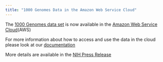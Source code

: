 ```yaml
---
title: "1000 Genomes Data in the Amazon Web Service Cloud"
---
```

                    
The [1000 Genomes data set](http://aws.amazon.com/datasets/4383) is now available in the [Amazon Web Service Cloud](http://aws.amazon.com/)(AWS)

For more information about how to access and use the data in the cloud please look at our [documentation](/using-1000-genomes-data-amazon-web-service-cloud)

More details are available in the [NIH Press Release](http://www.nih.gov/news/health/mar2012/nhgri-29.htm)

